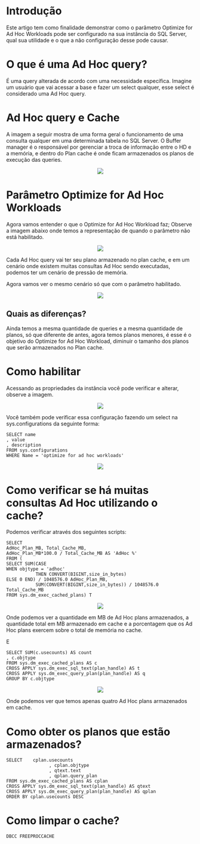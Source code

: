 # Introdução

Este artigo tem como finalidade demonstrar como o parâmetro Optimize for Ad Hoc Workloads pode ser configurado na sua instância do SQL Server, qual sua utilidade e o que a não configuração desse pode causar.

# O que é uma Ad Hoc query?

É uma query alterada de acordo com uma necessidade específica. Imagine um usuário que vai acessar a base e fazer um select qualquer, esse select é considerado uma Ad Hoc query.

# Ad Hoc query e Cache

A imagem a seguir mostra de uma forma geral o funcionamento de uma consulta qualquer em uma determinada tabela no SQL Server. O Buffer manager é o responsável por gerenciar a troca de informação entre o HD e a memória, e dentro do Plan cache é onde ficam armazenados os planos de execução das queries.

<p align="center">
<img src="https://user-images.githubusercontent.com/25832508/198142735-2f01a60c-fad4-4776-ab37-a85a908b1e5c.png">
</p>

# Parâmetro Optimize for Ad Hoc Workloads

Agora vamos entender o que o Optimize for Ad Hoc Workload faz; Observe a imagem abaixo onde temos a representação de quando o parâmetro não está habilitado.
 
<p align="center">
<img src="https://user-images.githubusercontent.com/25832508/198143249-4fbcd3f8-1cd4-4d3c-a4cc-6d9deeab6018.png">
</p>

Cada Ad Hoc query vai ter seu plano armazenado no plan cache, e em um cenário onde existem muitas consultas Ad Hoc sendo executadas, podemos ter um cenário de pressão de memória.

Agora vamos ver o mesmo cenário só que com o parâmetro habilitado.

<p align="center">
<img src="https://user-images.githubusercontent.com/25832508/198143348-b46a9631-b7dc-4c0b-9a8c-637aeceb8804.png">
</p>

## Quais as diferenças?

Ainda temos a mesma quantidade de queries e a mesma quantidade de planos, só que diferente de antes, agora temos planos menores, é esse é o objetivo do Optimize for Ad Hoc Workload, diminuir o tamanho dos planos que serão armazenados no Plan cache.

# Como habilitar 

Acessando as propriedades da instância você pode verificar e alterar, observe a imagem.

<p align="center">
<img src="https://user-images.githubusercontent.com/25832508/198143455-96cfe87f-309a-4e89-8973-6d423847195f.png">
</p>

Você também pode verificar essa configuração fazendo um select na  sys.configurations da seguinte forma:

```TSQL
SELECT name  
, value  
, description  
FROM sys.configurations  
WHERE Name = 'optimize for ad hoc workloads' 
```
<p align="center">
<img src="https://user-images.githubusercontent.com/25832508/198143653-040218af-beff-404d-adc4-2e633579e23a.png">
</p>

# Como verificar se há muitas consultas Ad Hoc utilizando o cache?

Podemos verificar através dos seguintes scripts:

```TSQL
SELECT  
AdHoc_Plan_MB, Total_Cache_MB,  
AdHoc_Plan_MB*100.0 / Total_Cache_MB AS 'AdHoc %'  
FROM (  
SELECT SUM(CASE  
WHEN objtype = 'adhoc'  
           THEN CONVERT(BIGINT,size_in_bytes)  
ELSE 0 END) / 1048576.0 AdHoc_Plan_MB,  
           SUM(CONVERT(BIGINT,size_in_bytes)) / 1048576.0 Total_Cache_MB  
FROM sys.dm_exec_cached_plans) T  
```

<p align="center">
<img src="https://user-images.githubusercontent.com/25832508/198143818-5c549b01-57f3-430c-b041-ce4d3ae8b68f.png">
</p>

Onde podemos ver a quantidade em MB de Ad Hoc plans armazenados, a quantidade total em MB armazenado em cache e a porcentagem que os Ad Hoc plans exercem sobre o total de memória no cache.

E 

```TSQL
SELECT SUM(c.usecounts) AS count  
, c.objtype  
FROM sys.dm_exec_cached_plans AS c  
CROSS APPLY sys.dm_exec_sql_text(plan_handle) AS t  
CROSS APPLY sys.dm_exec_query_plan(plan_handle) AS q  
GROUP BY c.objtype
```

<p align="center">
<img src="https://user-images.githubusercontent.com/25832508/198143934-ce13ae7d-ec3c-4fe3-be59-8b77202f70f2.png">
</p>

Onde podemos ver que temos apenas quatro Ad Hoc plans armazenados em cache.

# Como obter os planos que estão armazenados?

```TSQL
SELECT    cplan.usecounts  
                , cplan.objtype  
                , qtext.text  
                , qplan.query_plan  
FROM sys.dm_exec_cached_plans AS cplan 
CROSS APPLY sys.dm_exec_sql_text(plan_handle) AS qtext 
CROSS APPLY sys.dm_exec_query_plan(plan_handle) AS qplan
ORDER BY cplan.usecounts DESC
```

# Como limpar o cache?

```TSQL
DBCC FREEPROCCACHE
```
